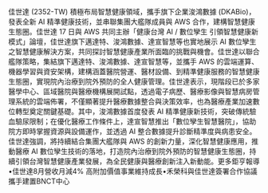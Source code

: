 佳世達 (2352-TW) 積極布局智慧健康領域，攜手旗下企業浚鴻數據 (DKABio)，發表全新 AI 精準健康技術，並串聯集團大艦隊成員與 AWS 合作，建構智慧健康生態圈。佳世達 17 日與 AWS 共同主辦「健康台灣 AI / 數位孿生 引領智慧健康新模式」論壇，佳世達旗下邁達特、浚鴻數據、達宣智慧等也實地展示 AI 數位孿生之智慧健康解決方案，共同探討智慧健康產業所面臨的挑戰與機會。佳世達以聯合艦隊策略，集結旗下邁達特、浚鴻數據、達宣智慧等，並攜手 AWS 的雲端運算、機器學習與資安架構，建構涵蓋醫院營運、醫材設備、到精準健康服務的智慧健康生態圈，實現院內治療到院外預防的全人健康管理。佳世達表示，現階段已於多家醫學中心、區域醫院與醫療機構展開試點，透過電子病歷、醫療影像與智慧病房管理系統的雲端佈署，不僅顯著提升醫療數據整合與決策效率，也為醫療產業加速數位轉型奠定關鍵基礎。其中，浚鴻數據首度發表 AI 精準健康新技術，突破傳統驗血驗尿限制；在優化醫療工作條件上，達宣智慧推出「數位孿生智慧醫院」，協助院方即時掌握資源與設備運作，並透過 AI 整合數據提升診斷精準度與病患安全。佳世達強調，將持續結合集團大艦隊與 AWS 的創新力量，深化智慧健康應用，推動醫療 AI 數位孿生技術的落地，打造院內治療到院外預防的智慧健康生態圈，持續引領台灣智慧健康產業發展，為全民健康與醫療創新注入新動能。更多鉅亨報導•佳世達8月營收月減4% 高附加價值事業維持成長•禾榮科與佳世達簽署合作協議 攜手建置BNCT中心
